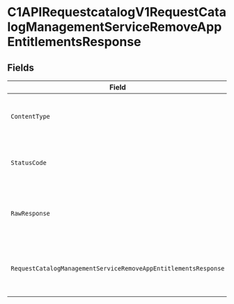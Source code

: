 # C1APIRequestcatalogV1RequestCatalogManagementServiceRemoveAppEntitlementsResponse


## Fields

| Field                                                                                                                                                              | Type                                                                                                                                                               | Required                                                                                                                                                           | Description                                                                                                                                                        |
| ------------------------------------------------------------------------------------------------------------------------------------------------------------------ | ------------------------------------------------------------------------------------------------------------------------------------------------------------------ | ------------------------------------------------------------------------------------------------------------------------------------------------------------------ | ------------------------------------------------------------------------------------------------------------------------------------------------------------------ |
| `ContentType`                                                                                                                                                      | *string*                                                                                                                                                           | :heavy_check_mark:                                                                                                                                                 | HTTP response content type for this operation                                                                                                                      |
| `StatusCode`                                                                                                                                                       | *int*                                                                                                                                                              | :heavy_check_mark:                                                                                                                                                 | HTTP response status code for this operation                                                                                                                       |
| `RawResponse`                                                                                                                                                      | [*http.Response](https://pkg.go.dev/net/http#Response)                                                                                                             | :heavy_check_mark:                                                                                                                                                 | Raw HTTP response; suitable for custom response parsing                                                                                                            |
| `RequestCatalogManagementServiceRemoveAppEntitlementsResponse`                                                                                                     | [*shared.RequestCatalogManagementServiceRemoveAppEntitlementsResponse](../../../pkg/models/shared/requestcatalogmanagementserviceremoveappentitlementsresponse.md) | :heavy_minus_sign:                                                                                                                                                 | Empty response with a status code indicating success                                                                                                               |